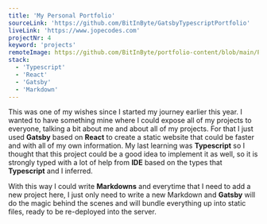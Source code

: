 ```yaml
---
title: 'My Personal Portfolio'
sourceLink: 'https://github.com/BitInByte/GatsbyTypescriptPortfolio'
liveLink: 'https://www.jopecodes.com'
projectNr: 4
keyword: 'projects'
remoteImage: https://github.com/BitInByte/portfolio-content/blob/main/Projects/project4.png?raw=true
stack:
  - 'Typescript'
  - 'React'
  - 'Gatsby'
  - 'Markdown'
---
```


This was one of my wishes since I started my journey earlier this year. I wanted to have something mine where I could expose all of my projects to everyone, talking a bit about me and about all of my projects. For that I just used **Gatsby** based on **React** to create a static website that could be faster and with all of my own information. My last learning was **Typescript** so I thought that this project could be a good idea to implement it as well, so it is strongly typed with a lot of help from **IDE** based on the types that **Typescript** and I inferred.

With this way I could write **Markdowns** and everytime that I need to add a new project here, I just only need to write a new Markdown and **Gatsby** will do the magic behind the scenes and will bundle everything up into static files, ready to be re-deployed into the server.
